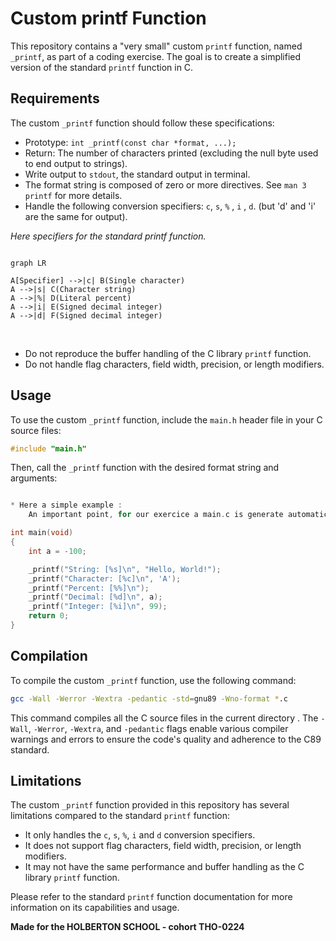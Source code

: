 # Custom printf Function

This repository contains a "very small" custom `printf` function, named `_printf`, as part of a coding exercise.
The goal is to create a simplified version of the standard `printf` function in C.

## Requirements

The custom `_printf` function should follow these specifications:

* Prototype: `int _printf(const char *format, ...);`
* Return: The number of characters printed
    (excluding the null byte used to end output to strings).
* Write output to `stdout`, the standard output in terminal.
* The format string is composed of zero or more directives.
    See `man 3 printf` for more details.
* Handle the following conversion specifiers:
    `c`, `s`, `%` , `i` , `d`. (but 'd' and 'i' are the same for output).


_Here specifiers for the standard printf function._

```mermaid

graph LR

A[Specifier] -->|c| B(Single character)
A -->|s| C(Character string)
A -->|%| D(Literal percent)
A -->|i| E(Signed decimal integer)
A -->|d| F(Signed decimal integer)

```
<br>

* Do not reproduce the buffer handling of the C library `printf` function.
* Do not handle flag characters, field width, precision, or length modifiers.

## Usage

To use the custom `_printf` function, include the `main.h` header file in your C source files:
```c
#include "main.h"
```
Then, call the `_printf` function with the desired format string and arguments:
```c

* Here a simple example :
    An important point, for our exercice a main.c is generate automatically

int main(void)
{
    int a = -100;

    _printf("String: [%s]\n", "Hello, World!");
    _printf("Character: [%c]\n", 'A');
    _printf("Percent: [%%]\n");
    _printf("Decimal: [%d]\n", a);
    _printf("Integer: [%i]\n", 99);
    return 0;
}
```
## Compilation

To compile the custom `_printf` function, use the following command:
```sh
gcc -Wall -Werror -Wextra -pedantic -std=gnu89 -Wno-format *.c
```
This command compiles all the C source files in the current directory . The `-Wall`, `-Werror`, `-Wextra`, and `-pedantic` flags enable various compiler warnings and errors to ensure the code's quality and adherence to the C89 standard.

## Limitations

The custom `_printf` function provided in this repository has several limitations compared to the standard `printf` function:

* It only handles the `c`, `s`, `%`, `i` and `d` conversion specifiers.
* It does not support flag characters, field width, precision, or length modifiers.
* It may not have the same performance and buffer handling as the C library `printf` function.

Please refer to the standard `printf` function documentation for more information on its capabilities and usage.

**Made for the HOLBERTON SCHOOL - cohort THO-0224**
